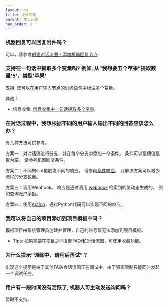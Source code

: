 ```yaml
---
layout: en
title: 设计问题
parent: 常见问题
nav_order: 2
---
```


### 机器回复可以回复附件吗？
可以，请参考[创建对话流图 - 添加机器回复节点](/docs/tutorial/flow/#添加机器回复节点).

### 支持在一句话中提取多个变量吗? 例如, 从"我想要五个苹果"提取数量'5'，类型'苹果'
支持. 您可以在用户输入节点的训练语句中标注多个变量。

其他：
- 信息收集: [信息收集中一句话提取多个变量](/docs/tutorial/form/#can-i-fill-multiple-slots-in-one-sentence). 

### 在对话过程中，我想根据不同的用户输入输出不同的回答应该怎么办？
有几种方法可供参考。

方案一：对对话流进行分支，并在每个分支中添加一个条件。 条件可以是槽值是否为空。 请参考[机器回复条件](/docs/zh/tutorial/advance_control/reply_conditions/)。

方案二：不同的slot值触发不同的响应。 请参阅[条件响应](docs/advance_control/reply_conditions/)。 此解决方案可以减少流程的分支数量。

方案三：调用Webhook。 响应是通过调用 [webhook](/docs/tutorial/webhook/02-webhook/) 检索到的值动态生成的。 例如查询账户余额。

方案四：使用[Action](/docs/tutorial/tutorial/bot_action/)，通过Python代码可以实现不同的响应。

### 我可以将自己的项目添加到项目模板中吗？
模板项目由系统管理员创建并管理，自己的账号暂无法添加到项目模板。

- Tips: 如果需要在项目之间复制FAQ/和对话流图，可使用收藏功能。

### 为什么提示"训练中，请稍后再试"？
出现这个提示是由于其他FAQ/会话流图正在调试中，由于资源限制只能同时发起一个调试任务。

### 用户有一段时间没有活跃了, 机器人可主动发送询问吗？
暂时不支持。

